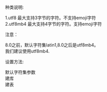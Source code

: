 种类说明:

1.utf8 最大支持3字节的字符。不支持emoji字符  
2.utf8mb4 最大支持4字节的字符。支持emoji字符

注意：

8.0之前，默认字符集latin1,8.0之后是utf8mb4。  
我们建议使用utf8mb4.

设置方法:

默认字符集参数  
建库  
建表